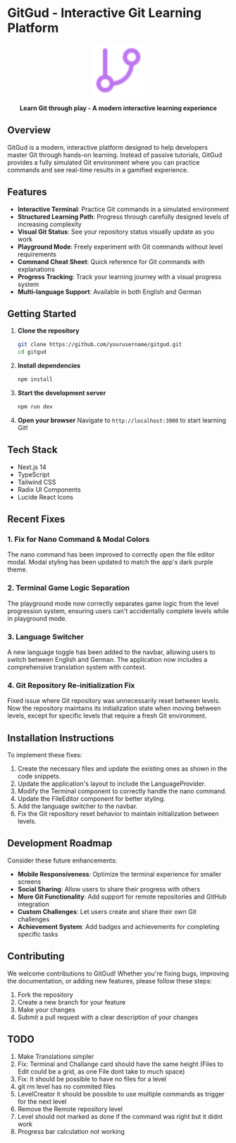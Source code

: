 # GitGud - Interactive Git Learning Platform

<p align="center">
  <img src="./public/gitBranch.svg" alt="GitGud Logo" width="120" height="120" />
</p>

<p align="center">
  <strong>Learn Git through play - A modern interactive learning experience</strong>
</p>

## Overview

GitGud is a modern, interactive platform designed to help developers master Git through hands-on learning. Instead of passive tutorials, GitGud provides a fully simulated Git environment where you can practice commands and see real-time results in a gamified experience.

## Features

- **Interactive Terminal**: Practice Git commands in a simulated environment
- **Structured Learning Path**: Progress through carefully designed levels of increasing complexity
- **Visual Git Status**: See your repository status visually update as you work
- **Playground Mode**: Freely experiment with Git commands without level requirements
- **Command Cheat Sheet**: Quick reference for Git commands with explanations
- **Progress Tracking**: Track your learning journey with a visual progress system
- **Multi-language Support**: Available in both English and German

## Getting Started

1. **Clone the repository**

    ```bash
    git clone https://github.com/yourusername/gitgud.git
    cd gitgud
    ```

2. **Install dependencies**

    ```bash
    npm install
    ```

3. **Start the development server**

    ```bash
    npm run dev
    ```

4. **Open your browser**
   Navigate to `http://localhost:3000` to start learning Git!

## Tech Stack

- Next.js 14
- TypeScript
- Tailwind CSS
- Radix UI Components
- Lucide React Icons

## Recent Fixes

### 1. Fix for Nano Command & Modal Colors

The nano command has been improved to correctly open the file editor modal. Modal styling has been updated to match the app's dark purple theme.

### 2. Terminal Game Logic Separation

The playground mode now correctly separates game logic from the level progression system, ensuring users can't accidentally complete levels while in playground mode.

### 3. Language Switcher

A new language toggle has been added to the navbar, allowing users to switch between English and German. The application now includes a comprehensive translation system with context.

### 4. Git Repository Re-initialization Fix

Fixed issue where Git repository was unnecessarily reset between levels. Now the repository maintains its initialization state when moving between levels, except for specific levels that require a fresh Git environment.

## Installation Instructions

To implement these fixes:

1. Create the necessary files and update the existing ones as shown in the code snippets.
2. Update the application's layout to include the LanguageProvider.
3. Modify the Terminal component to correctly handle the nano command.
4. Update the FileEditor component for better styling.
5. Add the language switcher to the navbar.
6. Fix the Git repository reset behavior to maintain initialization between levels.

## Development Roadmap

Consider these future enhancements:

- **Mobile Responsiveness**: Optimize the terminal experience for smaller screens
- **Social Sharing**: Allow users to share their progress with others
- **More Git Functionality**: Add support for remote repositories and GitHub integration
- **Custom Challenges**: Let users create and share their own Git challenges
- **Achievement System**: Add badges and achievements for completing specific tasks

## Contributing

We welcome contributions to GitGud! Whether you're fixing bugs, improving the documentation, or adding new features, please follow these steps:

1. Fork the repository
2. Create a new branch for your feature
3. Make your changes
4. Submit a pull request with a clear description of your changes

## TODO

1. Make Translations simpler
2. Fix: Terminal and Challange card should have the same height (Files to Edit could be a grid, as one File dont take to much space)
3. Fix: It should be possible to have no files for a level
4. git rm level has no commited files
5. LevelCreator it should be possible to use multiple commands as trigger for the next level
6. Remove the Remote repository level
7. Level should not marked as done if the command was right but it didnt work
8. Progress bar calculation not working
